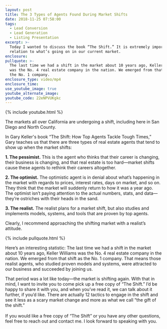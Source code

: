 ```yaml
---
layout: post
title: The 3 Types of Agents Found During Market Shifts
date: 2018-11-25 07:58:00
tags:
  - Lead Conversion
  - Lead Generation
  - Listing Presentation
excerpt: >-
  Today I wanted to discuss the book “The Shift.” It is extremely important in
  relation to what’s going on in our current market.
enclosure:
pullquote: >-
  The last time we had a shift in the market about 10 years ago, Keller Williams
  was the No. 4 real estate company in the nation. We emerged from that shift as
  the No. 1 company.
enclosure_type: video/mp4
enclosure_time:
use_youtube_image: true
youtube_alternate_image:
youtube_code: 22eNPVUKgkc
---
```


{% include youtube.html %}

The markets all over California are undergoing a shift, including here in San Diego and North County.

In Gary Keller's book “The Shift: How Top Agents Tackle Tough Times,” Gary teaches us that there are three types of real estate agents that tend to show up when the market shifts:

**1. The pessimist.** This is the agent who thinks that their career is changing, their business is changing, and that real estate is too hard—market shifts cause these agents to rethink their careers altogether.

**2. The optimist.** The optimistic agent is in denial about what’s happening in the market with regards to prices, interest rates, days on market, and so on. They think that the market will suddenly return to how it was a year ago. The optimist isn’t paying attention to the actual numbers, stats, and data—they’re ostriches with their heads in the sand.

**3. The realist.** The realist plans for a market shift, but also studies and implements models, systems, and tools that are proven by top agents.

Clearly, I recommend approaching the shifting market with a realist’s attitude.

{% include pullquote.html %}

Here’s an interesting statistic: The last time we had a shift in the market about 10 years ago, Keller Williams was the No. 4 real estate company in the nation. We emerged from that shift as the No. 1 company. That means those realist agents, who studied proven models and systems, were attracted to our business and succeeded by joining us.

That period was a lot like today—the market is shifting again. With that in mind, I want to invite you to come pick up a free copy of “The Shift.” I’d be happy to share it with you, and when you’ve read it, we can talk about it further, if you’d like. There are actually 12 tactics to engage in the shift and see it less as a scary market change and more as what we call “the gift of the shift.”<br><br>If you would like a free copy of “The Shift” or you have any other questions, feel free to reach out and contact me. I look forward to speaking with you.